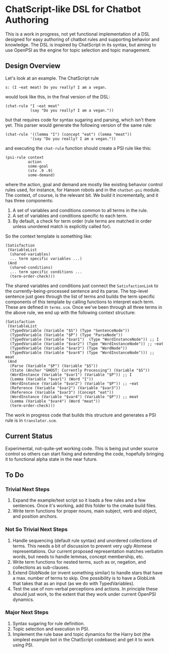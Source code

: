 # ChatScript-like DSL for Chatbot Authoring

This is a work in progress, not yet functional implementation of a DSL designed
for easy authoring of chatbot rules and supporting behavior and knowledge. The
DSL is inspired by ChatScript in its syntax, but aiming to use OpenPSI as the
engine for topic selection and topic management.

## Design Overview

Let's look at an example. The ChatScript rule

```
s: (I ~eat meat) Do you really? I am a vegan.
```

would look like this, in the final version of the DSL:

```
(chat-rule "I ~eat meat"
           (say "Do you really? I am a vegan."))
```

but that requires code for syntax sugaring and parsing, which isn't there
yet. This parser would generate the following version of the same rule:

```
(chat-rule '((lemma "I") (concept "eat") (lemma "meat"))
           '(say "Do you really? I am a vegan."))
```

and executing the `chat-rule` function should create a PSI rule like this:

```
(psi-rule context
          action
          some-goal
          (stv .9 .9)
          some-demand)
```

where the action, goal and demand are mostly like existing behavior control
rules used, for instance, for Hanson robots and in the `chatbot-psi` module. The
context, of course, is the relevant bit. We build it incrementally, and it has
three components:

1. A set of variables and conditions common to all terms in the rule.
2. A set of variables and conditions specific to each term.
3. By default, a check for term order (rule terms are matched in order unless
   unordered match is explicitly called for).

So the context template is something like:

```
(Satisfaction
 (VariableList
  (shared-variables)
  ... term specific variables ...)
 (And
  (shared-conditions)
  ... term specific conditions ...
  (term-order-check)))
```

The shared variables and conditions just connect the `SatisfactionLink` to the
currently-being-processed sentence and its parse. The top-level sentence just
goes through the list of terms and builds the term specific components of this
template by calling functions to interpret each term. These are defined in
`terms.scm`. Once we've been through all three terms in the above rule, we end
up with the following context structure:

```
(Satisfaction
 (VariableList
  (TypedVariable (Variable "$S") (Type "SentenceNode"))
  (TypedVariable (Variable "$P") (Type "ParseNode"))
  (TypedVariable (Variable "$var1")  (Type "WordInstanceNode")) ;; I
  (TypedVariable (Variable "$var2") (Type "WordInstanceNode")) ;; ~eat
  (TypedVariable (Variable "$var3") (Type "WordNode"))
  (TypedVariable (Variable "$var4") (Type "WordInstanceNode"))) ;; meat
 (And
  (Parse (Variable "$P") (Variable "$S"))
  (State (Anchor "GHOST: Currently Processing") (Variable "$S"))
  (WordInstance (Variable "$var1") (Variable "$P")) ;; I
  (Lemma (Variable "$var1") (Word "I"))
  (WordInstance (Variable "$var2") (Variable "$P")) ;; ~eat
  (Reference (Variable "$var2") (Variable "$var3"))
  (Reference (Variable "$var3") (Concept "eat"))
  (WordInstance (Variable "$var4") (Variable "$P")) ;; meat
  (Lemma (Variable "$var4") (Word "meat"))
  (term-order-check)))
```

The work in progress code that builds this structure and generates a PSI rule is
in `translator.scm`.

## Current Status

Experimental, not-quite-yet working code. This is being put under source control
so others can start fixing and extending the code, hopefully bringing it to
functional alpha state in the near future.

## To Do

### Trivial Next Steps

1. Expand the example/test script so it loads a few rules and a few sentences.
   Once it's working, add this folder to the cmake build files.
2. Write term functions for proper nouns, main subject, verb and object, and
   position anchors.

### Not So Trivial Next Steps

1. Handle sequencing (default rule syntax) and unordered collections of
   terms. This needs a bit of discussion to prevent very ugly Atomese
   representations. Our current proposed representation matches verbatim words,
   but needs to handle lemmas, concept membership, etc.
2. Write term functions for nested terms, such as or, negation, and collections
   as sub-clauses.
3. Extend GlobNode (or invent something similar) to handle stars that have a
   max. number of terms to skip. One possibility is to have a GlobLink that
   takes that as an input (as we do with TypedVariables).
4. Test the use of non-verbal perceptions and actions. In principle these should
   just work, to the extent that they work under current OpenPSI dynamics.

### Major Next Steps

1. Syntax sugaring for rule definition.
2. Topic selection and execution in PSI.
3. Implement the rule base and topic dynamics for the Harry bot (the simplest
   example bot in the ChatScript codebase) and get it to work using PSI.
